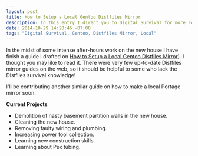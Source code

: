 ```yaml
---
layout: post
title: How to Setup a Local Gentoo Distfiles Mirror
description: In this entry I direct you to Digital Survival for more reading
date: 2014-10-29 14:20:46 -07:00
tags: "Digital Survival, Gentoo, Distfiles Mirror, Local"
---
```


In the midst of some intense after-hours work on the new house I have finish a guide I drafted on [How to Setup a Local Gentoo Distfiles Mirror](http://www.digitalsurvival.us/2014/10/06/how-to-setup-a-local-gentoo-distfiles-mirror.html)). I thought you may like to read it. There were very few up-to-date Distfiles mirror guides on the web, so it should be helpful to some who lack the Distfiles survival knowledge!

I'll be contributing another similar guide on how to make a local Portage mirror soon.

**Current Projects**

* Demolition of nasty basement partition walls in the new house.
* Cleaning the new house.
* Removing faulty wiring and plumbing.
* Increasing power tool collection.
* Learning new construction skills.
* Learning about Pex tubing.